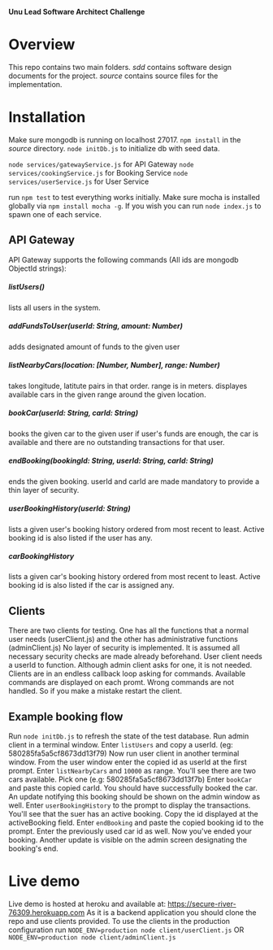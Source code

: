 **Unu Lead Software Architect Challenge**
# Overview
This repo contains two main folders.
_sdd_ contains software design documents for the project.
_source_ contains source files for the implementation.

# Installation
Make sure mongodb is running on localhost 27017.
`npm install` in the _source_ directory.
`node initDb.js` to initialize db with seed data.

`node services/gatewayService.js` for API Gateway
`node services/cookingService.js` for Booking Service
`node services/userService.js` for User Service

run `npm test` to test everything works initially. Make sure mocha is installed globally via `npm install mocha -g`.
If you wish you can run `node index.js` to spawn one of each service.

## API Gateway
API Gateway supports the following commands (All ids are mongodb ObjectId strings):
##### listUsers()
lists all users in the system.
##### addFundsToUser(userId: String, amount: Number)
adds designated amount of funds to the given user
##### listNearbyCars(location: [Number, Number], range: Number)
takes longitude, latitute pairs in that order.
range is in meters.
displayes available cars in the given range around the given location.
##### bookCar(userId: String, carId: String)
books the given car to the given user if user's funds are enough, the car is available and there are no outstanding transactions for that user.
##### endBooking(bookingId: String, userId: String, carId: String)
ends the given booking. userId and carId are made mandatory to provide a thin layer of security.
##### userBookingHistory(userId: String)
lists a given user's booking history ordered from most recent to least.
Active booking id is also listed if the user has any.
##### carBookingHistory
lists a given car's booking history ordered from most recent to least.
Active booking id is also listed if the car is assigned any.

## Clients
There are two clients for testing. One has all the functions that a normal user needs (userClient.js) and the other has administrative functions (adminClient.js)
No layer of security is implemented. It is assumed all necessary security checks are made already beforehand.
User client needs a userId to function. Although admin client asks for one, it is not needed.
Clients are in an endless callback loop asking for commands. Available commands are displayed on each promt.
Wrong commands are not handled. So if you make a mistake restart the client.

## Example booking flow
Run `node initDb.js` to refresh the state of the test database.
Run admin client in a terminal window.
Enter `listUsers` and copy a userId. (eg: 580285fa5a5cf8673dd13f79)
Now run user client in another terminal window.
From the user window enter the copied id as userId at the first prompt.
Enter `listNearbyCars` and `10000` as range.
You'll see there are two cars available. Pick one (e.g: 580285fa5a5cf8673dd13f7b)
Enter `bookCar` and paste this copied carId.
You should have successfully booked the car. An update notifying this booking should be shown on the admin window as well.
Enter `userBookingHistory` to the prompt to display the transactions.
You'll see that the suer has an active booking. Copy the id displayed at the activeBooking field.
Enter `endBooking` and paste the copied booking id to the prompt. Enter the previously used car id as well.
Now you've ended your booking. Another update is visible on the admin screen designating the booking's end.

# Live demo
Live demo is hosted at heroku and available at: https://secure-river-76309.herokuapp.com
As it is a backend application you should clone the repo and use clients provided.
To use the clients in the production configuration run
`NODE_ENV=production node client/userClient.js`
OR
`NODE_ENV=production node client/adminClient.js`
